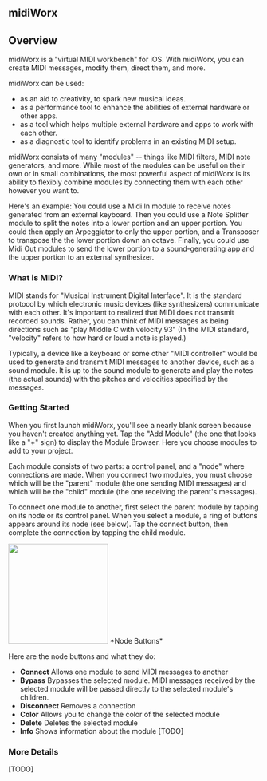 ## midiWorx


## Overview

midiWorx is a "virtual MIDI workbench" for iOS. With midiWorx, you can create MIDI messages, modify them, direct them, and more.

midiWorx can be used:
  * as an aid to creativity, to spark new musical ideas.
  * as a performance tool to enhance the abilities of external hardware or other apps.
  * as a tool which helps multiple external hardware and apps to work with each other.
  * as a diagnostic tool to identify problems in an existing MIDI setup.

midiWorx consists of many "modules" -- things like MIDI filters, MIDI note generators, and more. While most of the modules can be useful on their own or in small combinations, the most powerful aspect of midiWorx is its ability to flexibly combine modules by connecting them with each other however you want to.

Here's an example: You could use a Midi In module to receive notes generated from an external keyboard. Then you could use a Note Splitter module to split the notes into a lower portion and an upper portion. You could then apply an Arpeggiator to only the upper portion, and a Transposer to transpose the the lower portion down an octave. Finally, you could use Midi Out modules to send the lower portion to a sound-generating app and the upper portion to an external synthesizer.

### What is MIDI?

MIDI stands for "Musical Instrument Digital Interface". It is the standard protocol by which electronic music devices (like synthesizers) communicate with each other. It's important to realized that MIDI does not transmit recorded sounds. Rather, you can think of MIDI messages as being directions such as "play Middle C with velocity 93" (In the MIDI standard, "velocity" refers to how hard or loud a note is played.)

Typically, a device like a keyboard or some other "MIDI controller" would be used to generate and transmit MIDI messages to another device, such as a sound module. It is up to the sound module to generate and play the notes (the actual sounds) with the pitches and velocities specified by the messages.

### Getting Started

When you first launch midiWorx, you'll see a nearly blank screen because you haven't created anything yet. Tap the "Add Module" (the one that looks like a "+" sign) to display the Module Browser. Here you choose modules to add to your project.

Each module consists of two parts: a control panel, and a "node" where connections are made. When you connect two modules, you must choose which will be the "parent" module (the one sending MIDI messages) and which will be the "child" module (the one receiving the parent's messages).

To connect one module to another, first select the parent module by tapping on its node or its control panel. When you select a module, a ring of buttons appears around its node (see below). Tap the connect button, then complete the connection by tapping the child module.

<img src=https://github.com/mikestuller/mikestuller.github.io/assets/97295847/0b6ebf5d-e169-457f-8a91-ab39f4836ee0 width = "200">
*Node Buttons*

Here are the node buttons and what they do:
* **Connect** Allows one module to send MIDI messages to another
* **Bypass** Bypasses the selected module. MIDI messages received by the selected module will be passed directly to the selected module's children.
* **Disconnect** Removes a connection
* **Color** Allows you to change the color of the selected module
* **Delete** Deletes the selected module
* **Info** Shows information about the module
[TODO]

### More Details

[TODO]
